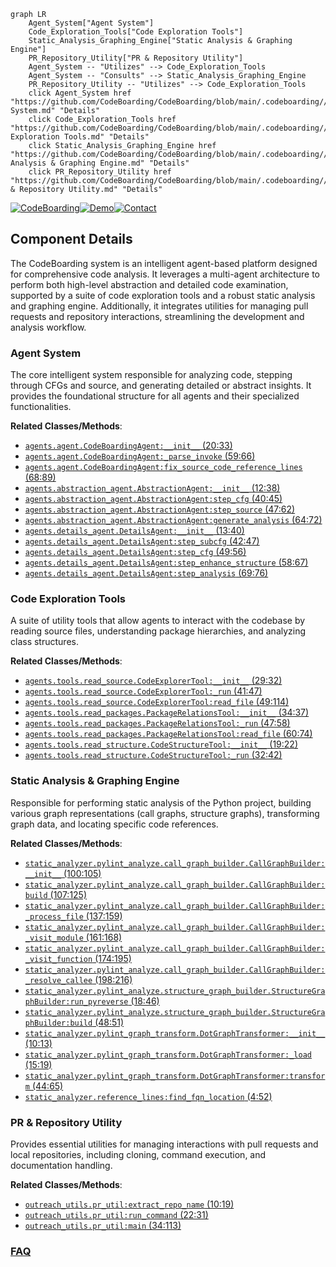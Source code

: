 ```mermaid
graph LR
    Agent_System["Agent System"]
    Code_Exploration_Tools["Code Exploration Tools"]
    Static_Analysis_Graphing_Engine["Static Analysis & Graphing Engine"]
    PR_Repository_Utility["PR & Repository Utility"]
    Agent_System -- "Utilizes" --> Code_Exploration_Tools
    Agent_System -- "Consults" --> Static_Analysis_Graphing_Engine
    PR_Repository_Utility -- "Utilizes" --> Code_Exploration_Tools
    click Agent_System href "https://github.com/CodeBoarding/CodeBoarding/blob/main/.codeboarding//CodeBoarding/Agent System.md" "Details"
    click Code_Exploration_Tools href "https://github.com/CodeBoarding/CodeBoarding/blob/main/.codeboarding//CodeBoarding/Code Exploration Tools.md" "Details"
    click Static_Analysis_Graphing_Engine href "https://github.com/CodeBoarding/CodeBoarding/blob/main/.codeboarding//CodeBoarding/Static Analysis & Graphing Engine.md" "Details"
    click PR_Repository_Utility href "https://github.com/CodeBoarding/CodeBoarding/blob/main/.codeboarding//CodeBoarding/PR & Repository Utility.md" "Details"
```
[![CodeBoarding](https://img.shields.io/badge/Generated%20by-CodeBoarding-9cf?style=flat-square)](https://github.com/CodeBoarding/GeneratedOnBoardings)[![Demo](https://img.shields.io/badge/Try%20our-Demo-blue?style=flat-square)](https://www.codeboarding.org/demo)[![Contact](https://img.shields.io/badge/Contact%20us%20-%20contact@codeboarding.org-lightgrey?style=flat-square)](mailto:contact@codeboarding.org)

## Component Details

The CodeBoarding system is an intelligent agent-based platform designed for comprehensive code analysis. It leverages a multi-agent architecture to perform both high-level abstraction and detailed code examination, supported by a suite of code exploration tools and a robust static analysis and graphing engine. Additionally, it integrates utilities for managing pull requests and repository interactions, streamlining the development and analysis workflow.

### Agent System
The core intelligent system responsible for analyzing code, stepping through CFGs and source, and generating detailed or abstract insights. It provides the foundational structure for all agents and their specialized functionalities.


**Related Classes/Methods**:

- <a href="https://github.com/CodeBoarding/CodeBoarding/blob/master/agents/agent.py#L20-L33" target="_blank" rel="noopener noreferrer">`agents.agent.CodeBoardingAgent:__init__` (20:33)</a>
- <a href="https://github.com/CodeBoarding/CodeBoarding/blob/master/agents/agent.py#L59-L66" target="_blank" rel="noopener noreferrer">`agents.agent.CodeBoardingAgent:_parse_invoke` (59:66)</a>
- <a href="https://github.com/CodeBoarding/CodeBoarding/blob/master/agents/agent.py#L68-L89" target="_blank" rel="noopener noreferrer">`agents.agent.CodeBoardingAgent:fix_source_code_reference_lines` (68:89)</a>
- <a href="https://github.com/CodeBoarding/CodeBoarding/blob/master/agents/abstraction_agent.py#L12-L38" target="_blank" rel="noopener noreferrer">`agents.abstraction_agent.AbstractionAgent:__init__` (12:38)</a>
- <a href="https://github.com/CodeBoarding/CodeBoarding/blob/master/agents/abstraction_agent.py#L40-L45" target="_blank" rel="noopener noreferrer">`agents.abstraction_agent.AbstractionAgent:step_cfg` (40:45)</a>
- <a href="https://github.com/CodeBoarding/CodeBoarding/blob/master/agents/abstraction_agent.py#L47-L62" target="_blank" rel="noopener noreferrer">`agents.abstraction_agent.AbstractionAgent:step_source` (47:62)</a>
- <a href="https://github.com/CodeBoarding/CodeBoarding/blob/master/agents/abstraction_agent.py#L64-L72" target="_blank" rel="noopener noreferrer">`agents.abstraction_agent.AbstractionAgent:generate_analysis` (64:72)</a>
- <a href="https://github.com/CodeBoarding/CodeBoarding/blob/master/agents/details_agent.py#L13-L40" target="_blank" rel="noopener noreferrer">`agents.details_agent.DetailsAgent:__init__` (13:40)</a>
- <a href="https://github.com/CodeBoarding/CodeBoarding/blob/master/agents/details_agent.py#L42-L47" target="_blank" rel="noopener noreferrer">`agents.details_agent.DetailsAgent:step_subcfg` (42:47)</a>
- <a href="https://github.com/CodeBoarding/CodeBoarding/blob/master/agents/details_agent.py#L49-L56" target="_blank" rel="noopener noreferrer">`agents.details_agent.DetailsAgent:step_cfg` (49:56)</a>
- <a href="https://github.com/CodeBoarding/CodeBoarding/blob/master/agents/details_agent.py#L58-L67" target="_blank" rel="noopener noreferrer">`agents.details_agent.DetailsAgent:step_enhance_structure` (58:67)</a>
- <a href="https://github.com/CodeBoarding/CodeBoarding/blob/master/agents/details_agent.py#L69-L76" target="_blank" rel="noopener noreferrer">`agents.details_agent.DetailsAgent:step_analysis` (69:76)</a>


### Code Exploration Tools
A suite of utility tools that allow agents to interact with the codebase by reading source files, understanding package hierarchies, and analyzing class structures.


**Related Classes/Methods**:

- <a href="https://github.com/CodeBoarding/CodeBoarding/blob/master/agents/tools/read_source.py#L29-L32" target="_blank" rel="noopener noreferrer">`agents.tools.read_source.CodeExplorerTool:__init__` (29:32)</a>
- <a href="https://github.com/CodeBoarding/CodeBoarding/blob/master/agents/tools/read_source.py#L41-L47" target="_blank" rel="noopener noreferrer">`agents.tools.read_source.CodeExplorerTool:_run` (41:47)</a>
- <a href="https://github.com/CodeBoarding/CodeBoarding/blob/master/agents/tools/read_source.py#L49-L114" target="_blank" rel="noopener noreferrer">`agents.tools.read_source.CodeExplorerTool:read_file` (49:114)</a>
- <a href="https://github.com/CodeBoarding/CodeBoarding/blob/master/agents/tools/read_packages.py#L34-L37" target="_blank" rel="noopener noreferrer">`agents.tools.read_packages.PackageRelationsTool:__init__` (34:37)</a>
- <a href="https://github.com/CodeBoarding/CodeBoarding/blob/master/agents/tools/read_packages.py#L47-L58" target="_blank" rel="noopener noreferrer">`agents.tools.read_packages.PackageRelationsTool:_run` (47:58)</a>
- <a href="https://github.com/CodeBoarding/CodeBoarding/blob/master/agents/tools/read_packages.py#L60-L74" target="_blank" rel="noopener noreferrer">`agents.tools.read_packages.PackageRelationsTool:read_file` (60:74)</a>
- <a href="https://github.com/CodeBoarding/CodeBoarding/blob/master/agents/tools/read_structure.py#L19-L22" target="_blank" rel="noopener noreferrer">`agents.tools.read_structure.CodeStructureTool:__init__` (19:22)</a>
- <a href="https://github.com/CodeBoarding/CodeBoarding/blob/master/agents/tools/read_structure.py#L32-L42" target="_blank" rel="noopener noreferrer">`agents.tools.read_structure.CodeStructureTool:_run` (32:42)</a>


### Static Analysis & Graphing Engine
Responsible for performing static analysis of the Python project, building various graph representations (call graphs, structure graphs), transforming graph data, and locating specific code references.


**Related Classes/Methods**:

- <a href="https://github.com/CodeBoarding/CodeBoarding/blob/master/static_analyzer/pylint_analyze/call_graph_builder.py#L100-L105" target="_blank" rel="noopener noreferrer">`static_analyzer.pylint_analyze.call_graph_builder.CallGraphBuilder:__init__` (100:105)</a>
- <a href="https://github.com/CodeBoarding/CodeBoarding/blob/master/static_analyzer/pylint_analyze/call_graph_builder.py#L107-L125" target="_blank" rel="noopener noreferrer">`static_analyzer.pylint_analyze.call_graph_builder.CallGraphBuilder:build` (107:125)</a>
- <a href="https://github.com/CodeBoarding/CodeBoarding/blob/master/static_analyzer/pylint_analyze/call_graph_builder.py#L137-L159" target="_blank" rel="noopener noreferrer">`static_analyzer.pylint_analyze.call_graph_builder.CallGraphBuilder:_process_file` (137:159)</a>
- <a href="https://github.com/CodeBoarding/CodeBoarding/blob/master/static_analyzer/pylint_analyze/call_graph_builder.py#L161-L168" target="_blank" rel="noopener noreferrer">`static_analyzer.pylint_analyze.call_graph_builder.CallGraphBuilder:_visit_module` (161:168)</a>
- <a href="https://github.com/CodeBoarding/CodeBoarding/blob/master/static_analyzer/pylint_analyze/call_graph_builder.py#L174-L195" target="_blank" rel="noopener noreferrer">`static_analyzer.pylint_analyze.call_graph_builder.CallGraphBuilder:_visit_function` (174:195)</a>
- <a href="https://github.com/CodeBoarding/CodeBoarding/blob/master/static_analyzer/pylint_analyze/call_graph_builder.py#L198-L216" target="_blank" rel="noopener noreferrer">`static_analyzer.pylint_analyze.call_graph_builder.CallGraphBuilder:_resolve_callee` (198:216)</a>
- <a href="https://github.com/CodeBoarding/CodeBoarding/blob/master/static_analyzer/pylint_analyze/structure_graph_builder.py#L18-L46" target="_blank" rel="noopener noreferrer">`static_analyzer.pylint_analyze.structure_graph_builder.StructureGraphBuilder:run_pyreverse` (18:46)</a>
- <a href="https://github.com/CodeBoarding/CodeBoarding/blob/master/static_analyzer/pylint_analyze/structure_graph_builder.py#L48-L51" target="_blank" rel="noopener noreferrer">`static_analyzer.pylint_analyze.structure_graph_builder.StructureGraphBuilder:build` (48:51)</a>
- <a href="https://github.com/CodeBoarding/CodeBoarding/blob/master/static_analyzer/pylint_graph_transform.py#L10-L13" target="_blank" rel="noopener noreferrer">`static_analyzer.pylint_graph_transform.DotGraphTransformer:__init__` (10:13)</a>
- <a href="https://github.com/CodeBoarding/CodeBoarding/blob/master/static_analyzer/pylint_graph_transform.py#L15-L19" target="_blank" rel="noopener noreferrer">`static_analyzer.pylint_graph_transform.DotGraphTransformer:_load` (15:19)</a>
- <a href="https://github.com/CodeBoarding/CodeBoarding/blob/master/static_analyzer/pylint_graph_transform.py#L44-L65" target="_blank" rel="noopener noreferrer">`static_analyzer.pylint_graph_transform.DotGraphTransformer:transform` (44:65)</a>
- <a href="https://github.com/CodeBoarding/CodeBoarding/blob/master/static_analyzer/reference_lines.py#L4-L52" target="_blank" rel="noopener noreferrer">`static_analyzer.reference_lines:find_fqn_location` (4:52)</a>


### PR & Repository Utility
Provides essential utilities for managing interactions with pull requests and local repositories, including cloning, command execution, and documentation handling.


**Related Classes/Methods**:

- <a href="https://github.com/CodeBoarding/CodeBoarding/blob/master/outreach_utils/pr_util.py#L10-L19" target="_blank" rel="noopener noreferrer">`outreach_utils.pr_util:extract_repo_name` (10:19)</a>
- <a href="https://github.com/CodeBoarding/CodeBoarding/blob/master/outreach_utils/pr_util.py#L22-L31" target="_blank" rel="noopener noreferrer">`outreach_utils.pr_util:run_command` (22:31)</a>
- <a href="https://github.com/CodeBoarding/CodeBoarding/blob/master/outreach_utils/pr_util.py#L34-L113" target="_blank" rel="noopener noreferrer">`outreach_utils.pr_util:main` (34:113)</a>




### [FAQ](https://github.com/CodeBoarding/GeneratedOnBoardings/tree/main?tab=readme-ov-file#faq)
